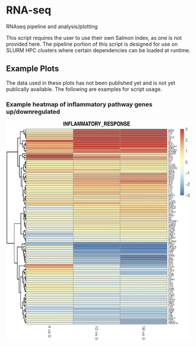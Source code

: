 # RNA-seq
RNAseq pipeline and analysis/plotting

This script requires the user to use their own Salmon index, as one is not provided here. The pipeline portion of this script is designed for use on SLURM HPC clusters where certain dependencies can be loaded at runtime. 

## Example Plots
The data used in these plots has not been published yet and is not yet publically available. The following are examples for script usage. 

### Example heatmap of inflammatory pathway genes up/downregulated 
<img src="https://github.com/TJ-Sears/RNA-seq/blob/main/ExamplePlots/heatmap_screenshot2.png" width="600" height="600">



